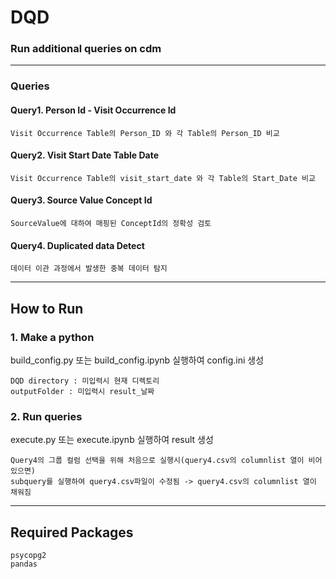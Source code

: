 # DQD
### Run additional queries on cdm

------------------------
### Queries
#### Query1. Person Id - Visit Occurrence Id
```
Visit Occurrence Table의 Person_ID 와 각 Table의 Person_ID 비교
```


#### Query2. Visit Start Date Table Date
```
Visit Occurrence Table의 visit_start_date 와 각 Table의 Start_Date 비교
```


#### Query3. Source Value Concept Id
```
SourceValue에 대하여 매핑된 ConceptId의 정확성 검토
```


#### Query4. Duplicated data Detect
```
데이터 이관 과정에서 발생한 중복 데이터 탐지  
```

--------------------
## How to Run
### 1. Make a python 
build_config.py 또는 build_config.ipynb 실행하여 config.ini 생성
```
DQD directory : 미입력시 현재 디렉토리
outputFolder : 미입력시 result_날짜
```

### 2. Run queries
execute.py 또는 execute.ipynb 실행하여 result 생성
```
Query4의 그룹 컬럼 선택을 위해 처음으로 실행시(query4.csv의 columnlist 열이 비어있으면)
subquery를 실행하여 query4.csv파일이 수정됨 -> query4.csv의 columnlist 열이 채워짐
```

--------------------
## Required Packages
```
psycopg2
pandas  
```
